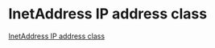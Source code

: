 # InetAddress IP address class
[InetAddress IP address class](https://aiwithcloud.com/2022/09/15/inetaddress_ip_address_class/)